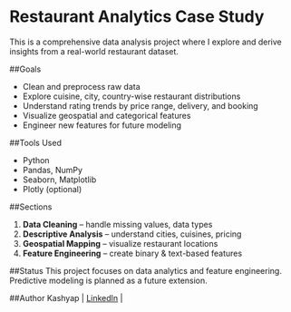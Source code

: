 # Restaurant Analytics Case Study

This is a comprehensive data analysis project where I explore and derive insights from a real-world restaurant dataset.

##Goals
- Clean and preprocess raw data
- Explore cuisine, city, country-wise restaurant distributions
- Understand rating trends by price range, delivery, and booking
- Visualize geospatial and categorical features
- Engineer new features for future modeling

##Tools Used
- Python
- Pandas, NumPy
- Seaborn, Matplotlib
- Plotly (optional)

##Sections
1. **Data Cleaning** – handle missing values, data types
2. **Descriptive Analysis** – understand cities, cuisines, pricing
3. **Geospatial Mapping** – visualize restaurant locations
4. **Feature Engineering** – create binary & text-based features

##Status
This project focuses on data analytics and feature engineering. Predictive modeling is planned as a future extension.

##Author
Kashyap | [LinkedIn](www.linkedin.com/in/kashyap-cheruku-071012342) |
